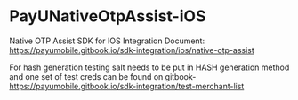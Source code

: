 # PayUNativeOtpAssist-iOS
Native OTP Assist SDK for IOS
Integration Document: https://payumobile.gitbook.io/sdk-integration/ios/native-otp-assist

For hash generation testing salt needs to be put in HASH generation method and one set of test creds can be found on gitbook- https://payumobile.gitbook.io/sdk-integration/test-merchant-list 

